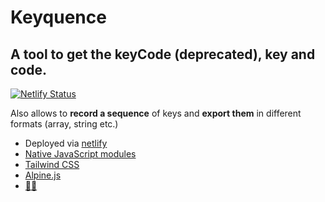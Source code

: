 # Keyquence
## A tool to get the keyCode (deprecated), key and code.

[![Netlify Status](https://api.netlify.com/api/v1/badges/7ba6e59c-73a6-4759-8f06-0f972a09897c/deploy-status)](https://app.netlify.com/sites/keyquence/deploys)

Also allows to **record a sequence** of keys and **export them** in different formats (array, string etc.)

* Deployed via [netlify](https://www.netlify.com/)
* [Native JavaScript modules](https://developer.mozilla.org/en-US/docs/Web/JavaScript/Guide/Modules)
* [Tailwind CSS](https://tailwindcss.com)
* [Alpine.js](https://github.com/alpinejs/alpine)
* [🐰🥚](https://en.wikipedia.org/wiki/Easter_egg_(media))